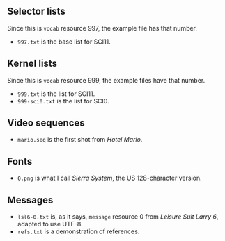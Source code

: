 ## Selector lists
Since this is `vocab` resource 997, the example file has that number.

*  `997.txt` is the base list for SCI11.

## Kernel lists
Since this is `vocab` resource 999, the example files have that number.

*  `999.txt` is the list for SCI11.
*  `999-sci0.txt` is the list for SCI0.

## Video sequences

*  `mario.seq` is the first shot from *Hotel Mario*.

## Fonts

*  `0.png` is what I call *Sierra System*, the US 128-character version.

## Messages

*  `lsl6-0.txt` is, as it says, `message` resource 0 from *Leisure Suit Larry 6*, adapted to use UTF-8.
*  `refs.txt` is a demonstration of references.
